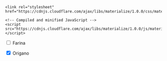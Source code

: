 <!-- Compiled and minified CSS -->
    <link rel="stylesheet" href="https://cdnjs.cloudflare.com/ajax/libs/materialize/1.0.0/css/materialize.min.css">

    <!-- Compiled and minified JavaScript -->
    <script src="https://cdnjs.cloudflare.com/ajax/libs/materialize/1.0.0/js/materialize.min.js"></script>
              

<form action="#">
    <p>
      <label>
        <input type="checkbox" />
        <span>Farina</span>
      </label>
    </p>
    <p>
      <label>
        <input type="checkbox" checked="checked" />
        <span>Origano</span>
      </label>
    </p>
